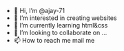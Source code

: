 - 👋 Hi, I’m @ajay-71
- 👀 I’m interested in creating websites
- 🌱 I’m currently learning html&css
- 💞️ I’m looking to collaborate on ...
- 📫 How to reach me mail me

<!---
ajay-71/ajay-71 is a ✨ special ✨ repository because its `README.md` (this file) appears on your GitHub profile.
You can click the Preview link to take a look at your changes.
--->
